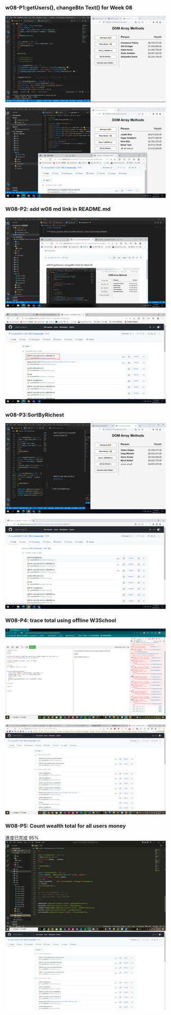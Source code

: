 ### w08-P1:getUsers(), changeBtn Text() for Week 08

![](0413-1.PNG)

![](0413-2.PNG)

### W08-P2: add w08 md link in README.md

![](0413-3.PNG)

![](0413-4.PNG)

### w08-P3:SortByRichest

![](0413-5.PNG)

![](0413-6.PNG)

### W08-P4: trace total using offline W3School

![](0413-7.PNG)

![](0413-8.jpg)

### W08-P5: Count wealth total for all users money

進度已完成 95%
![](0413-9.jpg)
![](0413-10.jpg)
